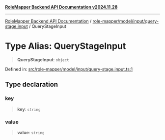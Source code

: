 [**RoleMapper Backend API Documentation v2024.11.28**](../../../../../README.md)

***

[RoleMapper Backend API Documentation](../../../../../modules.md) / [role-mapper/model/input/query-stage.input](../README.md) / QueryStageInput

# Type Alias: QueryStageInput

> **QueryStageInput**: `object`

Defined in: [src/role-mapper/model/input/query-stage.input.ts:1](https://github.com/FlowCraft-AG/RoleMapper/blob/145632709283208e820d3cdbc6b2193b07b9900d/backend/src/role-mapper/model/input/query-stage.input.ts#L1)

## Type declaration

### key

> **key**: `string`

### value

> **value**: `string`
